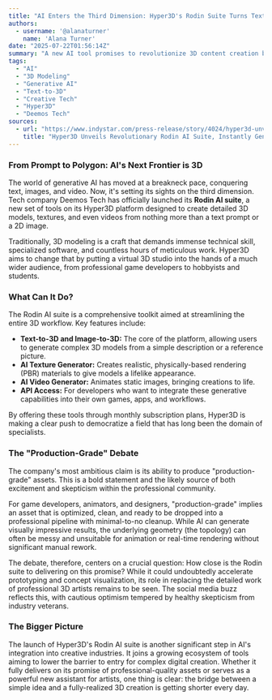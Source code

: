 ```yaml
---
title: "AI Enters the Third Dimension: Hyper3D's Rodin Suite Turns Text into 3D Models"
authors:
  - username: '@alanaturner'
    name: 'Alana Turner'
date: "2025-07-22T01:56:14Z"
summary: "A new AI tool promises to revolutionize 3D content creation by generating production-ready models from simple text or images. We explore Hyper3D's new Rodin AI suite and what it means for the future of creative industries."
tags:
  - "AI"
  - "3D Modeling"
  - "Generative AI"
  - "Text-to-3D"
  - "Creative Tech"
  - "Hyper3D"
  - "Deemos Tech"
sources:
  - url: "https://www.indystar.com/press-release/story/4024/hyper3d-unveils-revolutionary-rodin-ai-suite-instantly-generating-3d-models-from-text-and-images/"
    title: "Hyper3D Unveils Revolutionary Rodin AI Suite, Instantly Generating 3D Models from Text and Images"
---
```


### From Prompt to Polygon: AI's Next Frontier is 3D

The world of generative AI has moved at a breakneck pace, conquering text, images, and video. Now, it's setting its sights on the third dimension. Tech company Deemos Tech has officially launched its **Rodin AI suite**, a new set of tools on its Hyper3D platform designed to create detailed 3D models, textures, and even videos from nothing more than a text prompt or a 2D image.

Traditionally, 3D modeling is a craft that demands immense technical skill, specialized software, and countless hours of meticulous work. Hyper3D aims to change that by putting a virtual 3D studio into the hands of a much wider audience, from professional game developers to hobbyists and students.

### What Can It Do?

The Rodin AI suite is a comprehensive toolkit aimed at streamlining the entire 3D workflow. Key features include:

*   **Text-to-3D and Image-to-3D:** The core of the platform, allowing users to generate complex 3D models from a simple description or a reference picture.
*   **AI Texture Generator:** Creates realistic, physically-based rendering (PBR) materials to give models a lifelike appearance.
*   **AI Video Generator:** Animates static images, bringing creations to life.
*   **API Access:** For developers who want to integrate these generative capabilities into their own games, apps, and workflows.

By offering these tools through monthly subscription plans, Hyper3D is making a clear push to democratize a field that has long been the domain of specialists.

### The "Production-Grade" Debate

The company's most ambitious claim is its ability to produce "production-grade" assets. This is a bold statement and the likely source of both excitement and skepticism within the professional community.

For game developers, animators, and designers, "production-grade" implies an asset that is optimized, clean, and ready to be dropped into a professional pipeline with minimal-to-no cleanup. While AI can generate visually impressive results, the underlying geometry (the topology) can often be messy and unsuitable for animation or real-time rendering without significant manual rework.

The debate, therefore, centers on a crucial question: How close is the Rodin suite to delivering on this promise? While it could undoubtedly accelerate prototyping and concept visualization, its role in replacing the detailed work of professional 3D artists remains to be seen. The social media buzz reflects this, with cautious optimism tempered by healthy skepticism from industry veterans.

### The Bigger Picture

The launch of Hyper3D's Rodin AI suite is another significant step in AI's integration into creative industries. It joins a growing ecosystem of tools aiming to lower the barrier to entry for complex digital creation. Whether it fully delivers on its promise of professional-quality assets or serves as a powerful new assistant for artists, one thing is clear: the bridge between a simple idea and a fully-realized 3D creation is getting shorter every day.
